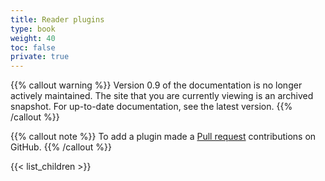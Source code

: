 ```yaml
---
title: Reader plugins
type: book
weight: 40
toc: false
private: true
---
```

{{% callout warning %}}
Version 0.9 of the documentation is no longer actively maintained. The site that you are currently viewing is an archived snapshot. For up-to-date documentation, see the latest version.
{{% /callout %}}

{{% callout note %}} To add a plugin made a [Pull request](https://github.com/eclipse-keyple/keyple-website/pulls) contributions on GitHub. {{% /callout %}} 

{{< list_children >}}